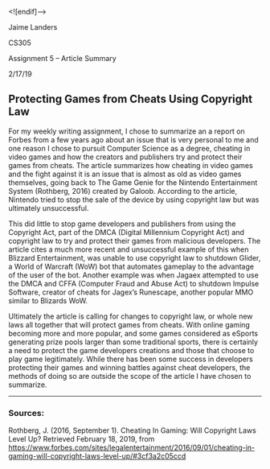
<![endif]-->

Jaime Landers

CS305

Assignment 5 – Article Summary

2/17/19

## Protecting Games from Cheats Using Copyright Law

For my weekly writing assignment, I chose to summarize an a report on Forbes from a few years ago about an issue that is very personal to me and one reason I chose to pursuit Computer Science as a degree, cheating in video games and how the creators and publishers try and protect their games from cheats.  The article summarizes how cheating in video games and the fight against it is an issue that is almost as old as video games themselves, going back to The Game Genie for the Nintendo Entertainment System (Rothberg, 2016) created by Galoob.  According to the article, Nintendo tried to stop the sale of the device by using copyright law but was ultimately unsuccessful.

This did little to stop game developers and publishers from using the Copyright Act, part of the DMCA (Digital Millennium Copyright Act) and copyright law to try and protect their games from malicious developers.  The article cites a much more recent and unsuccessful example of this when Blizzard Entertainment, was unable to use copyright law to shutdown Glider, a World of Warcraft (WoW) bot that automates gameplay to the advantage of the user of the bot.  Another example was when Jagaex attempted to use the DMCA and CFFA (Computer Fraud and Abuse Act) to shutdown Impulse Software, creator of cheats for Jagex’s Runescape, another popular MMO similar to Blizards WoW.

Ultimately the article is calling for changes to copyright law, or whole new laws all together that will protect games from cheats.  With online gaming becoming more and more popular, and some games considered as eSports generating prize pools larger than some traditional sports, there is certainly a need to protect the game developers creations and those that choose to play game legitimately.  While there has been some success in developers protecting their games and winning battles against cheat developers, the methods of doing so are outside the scope of the article I have chosen to summarize.

****

### Sources:

Rothberg, J. (2016, September 1). Cheating In Gaming: Will Copyright Laws Level Up? Retrieved February 18, 2019, from https://www.forbes.com/sites/legalentertainment/2016/09/01/cheating-in-gaming-will-copyright-laws-level-up/#3cf3a2c05ccd
<!--stackedit_data:
eyJoaXN0b3J5IjpbMTkyMTczOTk2MV19
-->
